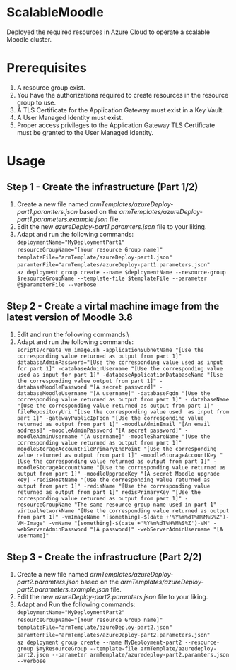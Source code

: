 # ScalableMoodle
Deployed the required resources in Azure Cloud to operate a scalable Moodle cluster.

# Prerequisites
1. A resource group exist.
1. You have the authorizations required to create resources in the resource group to use.
1. A TLS Certificate for the Application Gateway must exist in a Key Vault.
1. A User Managed Identity must exist.
1. Proper access privileges to the Application Gateway TLS Certificate must be granted to the User Managed Identity.

# Usage

## Step 1 - Create the infrastructure (Part 1/2)

1) Create a new file named *armTemplates/azureDeploy-part1.paramters.json* based on the *armTemplates/azureDeploy-part1.parameters.example.json* file.
1) Edit the new _azureDeploy-part1.paramters.json_ file to your liking.
1) Adapt and run the following commands:\
`deploymentName="MyDeploymentPart1"`\
`resourceGroupName="[Your resource Group name]"`\
`templateFile="armTemplate/azureDeploy-part1.json"`\
`paramterFile="armTemplates/azureDeploy-part1.parameters.json"`\
`az deployment group create --name $deploymentName --resource-group $resourceGroupName --template-file $templateFile --parameter @$parameterFile --verbose`

## Step 2 - Create a virtal machine image from the latest version of Moodle 3.8

1) Edit and run the following commands:\
1) Adapt and run the following commands:\
`scripts/create_vm_image.sh -applicationSubnetName "[Use the corresponding value returned as output from part 1]" databaseAdminPassword="[Use the corresponding value used as input for part 1]" -databaseAdminUsername "[Use the corresponding value used as input for part 1]" -databaseApplicationDatabaseName "[Use the corresponding value output from part 1]" -databaseMoodlePassword "[A secret password]" -databaseMoodleUsername "[A username]" -databaseFqdn "[Use the corresponding value returned as output from part 1]" - databaseName "[Use the corresponding value returned as output from part 1]" -fileRepositoryUri "[Use the corresponding value used  as input from part 1]" -gatewayPublicIpFqdn "[Use the corresponding value returned as output from part 1]" -moodleAdminEmail "[An email address]" -moodleAdminPassword "[A secret password]" -moodleAdminUsername "[A username]" -moodleShareName "[Use the corresponding value returned as output from part 1]" moodleStorageAccountFilePrimaryEndPoint "[Use the corresponding value returned as output from part 1]" -moodleStorageAccountKey "[Use the corresponding value returned as output from part 1]" -moodleStorageAccountName "[Use the corresponding value returned as output from part 1]" -moodleUpgradeKey "[A secret Moodle upgrade key] -redisHostName "[Use the corresponding value returned as output from part 1]" -redisName "[Use the corresponding value returned as output from part 1]" redisPrimaryKey "[Use the corresponding value returned as output from part 1]" -resourceGroupName "The same resource group name used in part 1" -virtualNetworkName "[Use the corresponding value returned as output from part 1]" -vmImageName "[something]-$(date +'%Y%m%dT%H%M%S%Z')-VM-Image" -vmName "[something]-$(date +'%Y%m%dT%H%M%S%Z')-VM" -webServerAdminPassword "[A password]" -webServerAdminUsername "[A username]"`

## Step 3 - Create the infrastructure (Part 2/2)

1) Create a new file named _armTemplates/azureDeploy-part2.paramters.json_ based on the _armTemplates/azureDeploy-part2.parameters.example.json_ file.
1) Edit the new _azureDeploy-part2.paramters.json_ file to your liking.
1) Adapt and Run the following commands:\
`deploymentName="MyDeploymentPart2"`\
`resourceGroupName="[Your resource Group name]"`\
`templateFile="armTemplate/azureDeploy-part2.json"`\
`paramterFile="armTemplates/azureDeploy-part2.parameters.json"`\
`az deployment group create --name MyDeployment-part2 --resource-group $myResourceGroup --template-file armTemplate/azuredeploy-part2.json --parameter armTemplate/azuredeploy-part2.paramters.json --verbose`
